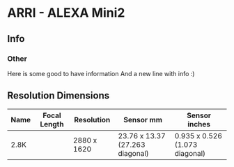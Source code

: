 # ARRI - ALEXA Mini2

## Info

### Other

Here is some good to have information
And a new line with info :)

## Resolution Dimensions

| Name   | Focal Length   | Resolution   | Sensor mm                       | Sensor inches                  |
|--------|----------------|--------------|---------------------------------|--------------------------------|
| 2.8K   |                | 2880 x 1620  | 23.76 x 13.37 (27.263 diagonal) | 0.935 x 0.526 (1.073 diagonal) |
